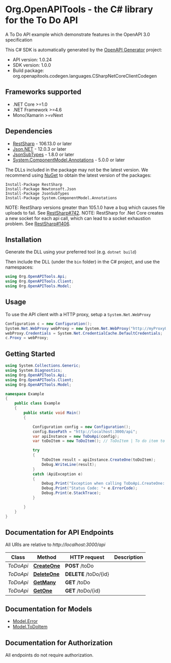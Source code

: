 # Org.OpenAPITools - the C# library for the To Do API

A To Do API example which demonstrate features in the OpenAPI 3.0 specification

This C# SDK is automatically generated by the [OpenAPI Generator](https://openapi-generator.tech) project:

- API version: 1.0.24
- SDK version: 1.0.0
- Build package: org.openapitools.codegen.languages.CSharpNetCoreClientCodegen

<a name="frameworks-supported"></a>
## Frameworks supported
- .NET Core >=1.0
- .NET Framework >=4.6
- Mono/Xamarin >=vNext

<a name="dependencies"></a>
## Dependencies

- [RestSharp](https://www.nuget.org/packages/RestSharp) - 106.13.0 or later
- [Json.NET](https://www.nuget.org/packages/Newtonsoft.Json/) - 12.0.3 or later
- [JsonSubTypes](https://www.nuget.org/packages/JsonSubTypes/) - 1.8.0 or later
- [System.ComponentModel.Annotations](https://www.nuget.org/packages/System.ComponentModel.Annotations) - 5.0.0 or later

The DLLs included in the package may not be the latest version. We recommend using [NuGet](https://docs.nuget.org/consume/installing-nuget) to obtain the latest version of the packages:
```
Install-Package RestSharp
Install-Package Newtonsoft.Json
Install-Package JsonSubTypes
Install-Package System.ComponentModel.Annotations
```

NOTE: RestSharp versions greater than 105.1.0 have a bug which causes file uploads to fail. See [RestSharp#742](https://github.com/restsharp/RestSharp/issues/742).
NOTE: RestSharp for .Net Core creates a new socket for each api call, which can lead to a socket exhaustion problem. See [RestSharp#1406](https://github.com/restsharp/RestSharp/issues/1406).

<a name="installation"></a>
## Installation
Generate the DLL using your preferred tool (e.g. `dotnet build`)

Then include the DLL (under the `bin` folder) in the C# project, and use the namespaces:
```csharp
using Org.OpenAPITools.Api;
using Org.OpenAPITools.Client;
using Org.OpenAPITools.Model;
```
<a name="usage"></a>
## Usage

To use the API client with a HTTP proxy, setup a `System.Net.WebProxy`
```csharp
Configuration c = new Configuration();
System.Net.WebProxy webProxy = new System.Net.WebProxy("http://myProxyUrl:80/");
webProxy.Credentials = System.Net.CredentialCache.DefaultCredentials;
c.Proxy = webProxy;
```

<a name="getting-started"></a>
## Getting Started

```csharp
using System.Collections.Generic;
using System.Diagnostics;
using Org.OpenAPITools.Api;
using Org.OpenAPITools.Client;
using Org.OpenAPITools.Model;

namespace Example
{
    public class Example
    {
        public static void Main()
        {

            Configuration config = new Configuration();
            config.BasePath = "http://localhost:3000/api";
            var apiInstance = new ToDoApi(config);
            var toDoItem = new ToDoItem(); // ToDoItem | To do item to create

            try
            {
                ToDoItem result = apiInstance.CreateOne(toDoItem);
                Debug.WriteLine(result);
            }
            catch (ApiException e)
            {
                Debug.Print("Exception when calling ToDoApi.CreateOne: " + e.Message );
                Debug.Print("Status Code: "+ e.ErrorCode);
                Debug.Print(e.StackTrace);
            }

        }
    }
}
```

<a name="documentation-for-api-endpoints"></a>
## Documentation for API Endpoints

All URIs are relative to *http://localhost:3000/api*

Class | Method | HTTP request | Description
------------ | ------------- | ------------- | -------------
*ToDoApi* | [**CreateOne**](docs/ToDoApi.md#createone) | **POST** /toDo | 
*ToDoApi* | [**DeleteOne**](docs/ToDoApi.md#deleteone) | **DELETE** /toDo/{id} | 
*ToDoApi* | [**GetMany**](docs/ToDoApi.md#getmany) | **GET** /toDo | 
*ToDoApi* | [**GetOne**](docs/ToDoApi.md#getone) | **GET** /toDo/{id} | 


<a name="documentation-for-models"></a>
## Documentation for Models

 - [Model.Error](docs/Error.md)
 - [Model.ToDoItem](docs/ToDoItem.md)


<a name="documentation-for-authorization"></a>
## Documentation for Authorization

All endpoints do not require authorization.

